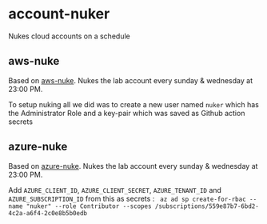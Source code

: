 # account-nuker
Nukes cloud accounts on a schedule

## aws-nuke

Based on [aws-nuke](https://github.com/rebuy-de/aws-nuke). Nukes the lab account every sunday & wednesday at 23:00 PM.

To setup nuking all we did was to create a new user named `nuker` which has the Administrator Role and a key-pair which was saved as Github action secrets

## azure-nuke

Based on [azure-nuke](https://github.com/ekristen/azure-nuke). Nukes the lab account every sunday & wednesday at 23:00 PM.

Add `AZURE_CLIENT_ID`, `AZURE_CLIENT_SECRET`, `AZURE_TENANT_ID` and `AZURE_SUBSCRIPTION_ID` from this as secrets : ` az ad sp create-for-rbac --name "nuker" --role Contributor --scopes /subscriptions/559e87b7-6bd2-4c2a-a6f4-2c0e8b5b0edb`
